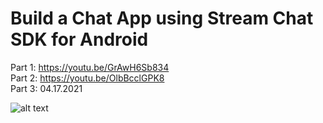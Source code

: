 # Build a Chat App using Stream Chat SDK for Android

Part 1: https://youtu.be/GrAwH6Sb834 <br/>
Part 2: https://youtu.be/OlbBcclGPK8 <br/>
Part 3: 04.17.2021

![alt text](https://i.postimg.cc/C5mXnG7v/Stream-Chat.png)
